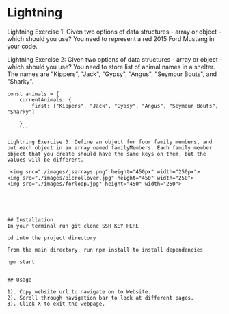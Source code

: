 # Lightning

Lightning Exercise 1: Given two options of data structures - array or object - which should you use? You need to represent a red 2015 Ford Mustang in your code.

Lightning Exercise 2: Given two options of data structures - array or object - which should you use? You need to store list of animal names in a shelter. The names are "Kippers", "Jack", "Gypsy", "Angus", "Seymour Bouts", and "Sharky".

```
const animals = {
    currentAnimals: {
        first: ["Kippers", "Jack", "Gypsy", "Angus", "Seymour Bouts", "Sharky"]

    }
    ```

Lightning Exercise 3: Define an object for four family members, and put each object in an array named familyMembers. Each family member object that you create should have the same keys on them, but the values will be different.

 <img src="./images/jsarrays.png" height="450px" width="250px">     <img src="./images/picrollover.jpg" height="450" width="250">      <img src="./images/forloop.jpg" height="450" width="250">





## Installation
In your terminal run git clone SSH KEY HERE

cd into the project directory

From the main directory, run npm install to install dependencies

npm start


## Usage

1). Copy website url to navigate on to Website.
2). Scroll through navigation bar to look at different pages.
3). Click X to exit the webpage.